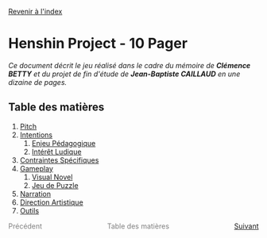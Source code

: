 <a href="/">Revenir à l'index</a>

# Henshin Project - 10 Pager
_Ce document décrit le jeu réalisé dans le cadre du mémoire de **Clémence BETTY** et du projet de fin d'étude de **Jean-Baptiste CAILLAUD** en une dizaine de pages._

## Table des matières

1. [Pitch](02.md#pitch)
2. [Intentions](02.md#intentions)
   1. [Enjeu Pédagogique](02.md#enjeux-pedagogiques)
   2. [Intérêt Ludique](02.md#interet-ludique)
3. [Contraintes Spécifiques](02.md#contraintes-specifiques)
4. [Gameplay](03.md#gameplay)
   1. [Visual Novel](03.md#visual-novel)
   2. [Jeu de Puzzle](03.md#jeu-de-puzzle)
5. [Narration](04.md#narration)
6. [Direction Artistique](00.md#direction-artistique)
7. [Outils](00.md#outils)

<div style="display: flex; justify-content: space-between;">
    <span style="color: gray">Précédent</span>
    <span style="color: gray">Table des matières</span>
    <a href="/ten_pager/02.html">Suivant</a>
</div>